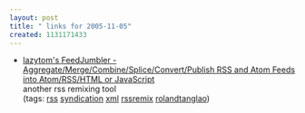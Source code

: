 ```yaml
---
layout: post
title: " links for 2005-11-05"
created: 1131171433
---
```

<ul class="delicious">
	<li>
		<div class="delicious-link"><a href="http://www.feedjumbler.com/">lazytom's FeedJumbler - Aggregate/Merge/Combine/Splice/Convert/Publish RSS and Atom Feeds into Atom/RSS/HTML or JavaScript</a></div>
		<div class="delicious-extended">another rss remixing tool</div>
		<div class="delicious-tags">(tags: <a href="http://del.icio.us/rtanglao/rss">rss</a> <a href="http://del.icio.us/rtanglao/syndication">syndication</a> <a href="http://del.icio.us/rtanglao/xml">xml</a> <a href="http://del.icio.us/rtanglao/rssremix">rssremix</a> <a href="http://del.icio.us/rtanglao/rolandtanglao">rolandtanglao</a>)</div>
	</li>
</ul>


